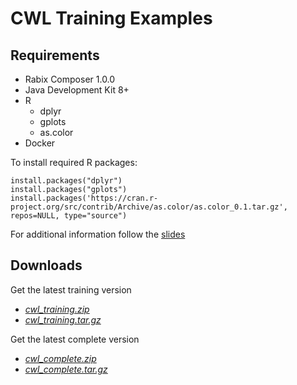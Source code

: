 
# CWL Training Examples

## Requirements

- Rabix Composer 1.0.0
- Java Development Kit 8+
- R
    - dplyr
    - gplots
    - as.color
- Docker

To install required R packages:
```
install.packages("dplyr")
install.packages("gplots")
install.packages('https://cran.r-project.org/src/contrib/Archive/as.color/as.color_0.1.tar.gz', repos=NULL, type="source")
```

For additional information follow the [slides](https://raw.githubusercontent.com/michael-kotliar/cwl_training/master/slides/cwl_workshop.pptx)

## Downloads
Get the latest training version
 - *[cwl_training.zip](https://github.com/michael-kotliar/cwl_training/archive/latest_training.zip)*
 - *[cwl_training.tar.gz](https://github.com/michael-kotliar/cwl_training/archive/latest_training.tar.gz)*

Get the latest complete version
- *[cwl_complete.zip](https://github.com/michael-kotliar/cwl_training/archive/latest_complete.zip)*
- *[cwl_complete.tar.gz](https://github.com/michael-kotliar/cwl_training/archive/latest_complete.tar.gz)*